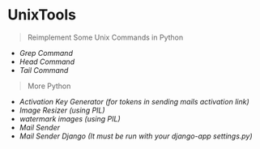UnixTools
=========

> Reimplement Some Unix Commands in Python
    
* *Grep Command*
* *Head Command*
* *Tail Command*
    
> More Python
    
* *Activation Key Generator (for tokens in sending mails activation link)*
* *Image Resizer (using PIL)*
* *watermark images (using PIL)*
* *Mail Sender*
* *Mail Sender Django (It must be run with your django-app settings.py)*